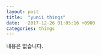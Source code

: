 ```yaml
---
layout: post
title:  "yunii things"
date:   2017-12-26 01:05:16 +0900
categories: things
---
```

내용은 없습니다.
